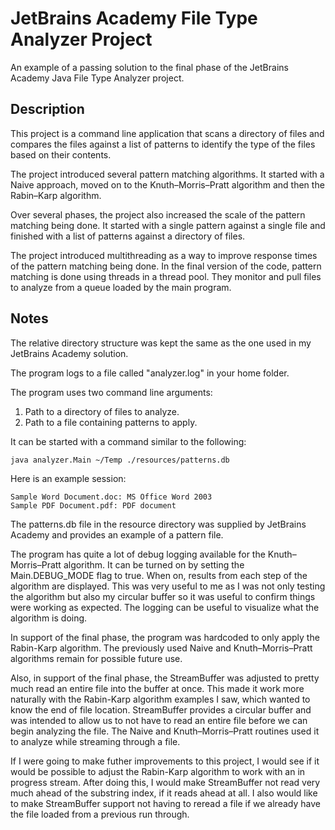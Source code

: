# JetBrains Academy File Type Analyzer Project

An example of a passing solution to the final phase of the JetBrains Academy Java File Type Analyzer project.

## Description

This project is a command line application that scans a directory of files and compares the files against a list of patterns to identify the type of the files based on their contents.

The project introduced several pattern matching algorithms. It started with a Naive approach, moved on to the Knuth–Morris–Pratt algorithm
and then the Rabin–Karp algorithm.

Over several phases, the project also increased the scale of the pattern matching being done. It started with a single pattern against a single file and finished with a list of patterns against a directory of files.

The project introduced multithreading as a way to improve response times of the pattern matching being done. In the final version of the code, pattern matching is done using threads in a thread pool. They monitor and pull files to analyze from a queue loaded by the main program.

## Notes

The relative directory structure was kept the same as the one used in my JetBrains Academy solution.

The program logs to a file called "analyzer.log" in your home folder.

The program uses two command line arguments:
1. Path to a directory of files to analyze.
2. Path to a file containing patterns to apply.

It can be started with a command similar to the following:

```
java analyzer.Main ~/Temp ./resources/patterns.db
```

Here is an example session:

```
Sample Word Document.doc: MS Office Word 2003
Sample PDF Document.pdf: PDF document
```

The patterns.db file in the resource directory was supplied by JetBrains Academy and provides an example of a pattern file.

The program has quite a lot of debug logging available for the Knuth–Morris–Pratt algorithm. It can be turned on by setting the Main.DEBUG_MODE flag to true. When on, results from each step of the algorithm are displayed. This was very useful to me as I was not only testing the algorithm but also my circular buffer so it was useful to confirm things were working as expected. The logging can be useful to visualize what the algorithm is doing.

In support of the final phase, the program was hardcoded to only apply the Rabin-Karp algorithm. The previously used Naive and Knuth–Morris–Pratt algorithms remain for possible future use.

Also, in support of the final phase, the  StreamBuffer was adjusted to pretty much read an entire file into the buffer at once. This made it work more naturally with the Rabin-Karp algorithm examples I saw, which wanted to know the end of file location. StreamBuffer provides a circular buffer and was intended to allow us to not have to read an entire file before we can begin analyzing the file. The Naive and Knuth–Morris–Pratt routines used it to analyze while streaming through a file.

If I were going to make futher improvements to this project, I would see if it would be possible to adjust the Rabin-Karp algorithm to work with an in progress stream. After doing this, I would make StreamBuffer not read very much ahead of the substring index, if it reads ahead at all. I also would like to make StreamBuffer support not having to reread a file if we already have the file loaded from a previous run through.

